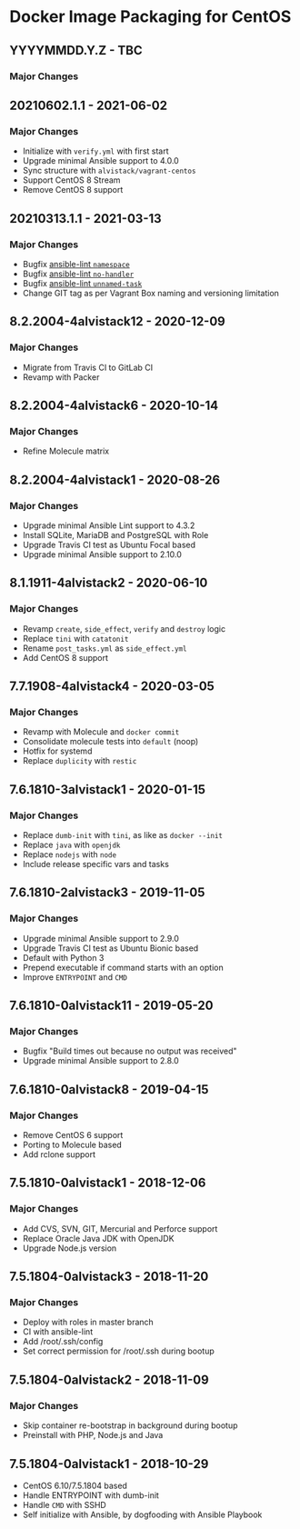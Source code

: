 # Docker Image Packaging for CentOS

## YYYYMMDD.Y.Z - TBC

### Major Changes

## 20210602.1.1 - 2021-06-02

### Major Changes

  - Initialize with `verify.yml` with first start
  - Upgrade minimal Ansible support to 4.0.0
  - Sync structure with `alvistack/vagrant-centos`
  - Support CentOS 8 Stream
  - Remove CentOS 8 support

## 20210313.1.1 - 2021-03-13

### Major Changes

  - Bugfix [ansible-lint `namespace`](https://github.com/ansible-community/ansible-lint/pull/1451)
  - Bugfix [ansible-lint `no-handler`](https://github.com/ansible-community/ansible-lint/pull/1402)
  - Bugfix [ansible-lint `unnamed-task`](https://github.com/ansible-community/ansible-lint/pull/1413)
  - Change GIT tag as per Vagrant Box naming and versioning limitation

## 8.2.2004-4alvistack12 - 2020-12-09

### Major Changes

  - Migrate from Travis CI to GitLab CI
  - Revamp with Packer

## 8.2.2004-4alvistack6 - 2020-10-14

### Major Changes

  - Refine Molecule matrix

## 8.2.2004-4alvistack1 - 2020-08-26

### Major Changes

  - Upgrade minimal Ansible Lint support to 4.3.2
  - Install SQLite, MariaDB and PostgreSQL with Role
  - Upgrade Travis CI test as Ubuntu Focal based
  - Upgrade minimal Ansible support to 2.10.0

## 8.1.1911-4alvistack2 - 2020-06-10

### Major Changes

  - Revamp `create`, `side_effect`, `verify` and `destroy` logic
  - Replace `tini` with `catatonit`
  - Rename `post_tasks.yml` as `side_effect.yml`
  - Add CentOS 8 support

## 7.7.1908-4alvistack4 - 2020-03-05

### Major Changes

  - Revamp with Molecule and `docker commit`
  - Consolidate molecule tests into `default` (noop)
  - Hotfix for systemd
  - Replace `duplicity` with `restic`

## 7.6.1810-3alvistack1 - 2020-01-15

### Major Changes

  - Replace `dumb-init` with `tini`, as like as `docker --init`
  - Replace `java` with `openjdk`
  - Replace `nodejs` with `node`
  - Include release specific vars and tasks

## 7.6.1810-2alvistack3 - 2019-11-05

### Major Changes

  - Upgrade minimal Ansible support to 2.9.0
  - Upgrade Travis CI test as Ubuntu Bionic based
  - Default with Python 3
  - Prepend executable if command starts with an option
  - Improve `ENTRYPOINT` and `CMD`

## 7.6.1810-0alvistack11 - 2019-05-20

### Major Changes

  - Bugfix "Build times out because no output was received"
  - Upgrade minimal Ansible support to 2.8.0

## 7.6.1810-0alvistack8 - 2019-04-15

### Major Changes

  - Remove CentOS 6 support
  - Porting to Molecule based
  - Add rclone support

## 7.5.1810-0alvistack1 - 2018-12-06

### Major Changes

  - Add CVS, SVN, GIT, Mercurial and Perforce support
  - Replace Oracle Java JDK with OpenJDK
  - Upgrade Node.js version

## 7.5.1804-0alvistack3 - 2018-11-20

### Major Changes

  - Deploy with roles in master branch
  - CI with ansible-lint
  - Add /root/.ssh/config
  - Set correct permission for /root/.ssh during bootup

## 7.5.1804-0alvistack2 - 2018-11-09

### Major Changes

  - Skip container re-bootstrap in background during bootup
  - Preinstall with PHP, Node.js and Java

## 7.5.1804-0alvistack1 - 2018-10-29

  - CentOS 6.10/7.5.1804 based
  - Handle ENTRYPOINT with dumb-init
  - Handle `CMD` with SSHD
  - Self initialize with Ansible, by dogfooding with Ansible Playbook
